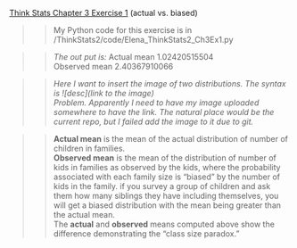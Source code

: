 [Think Stats Chapter 3 Exercise 1](http://greenteapress.com/thinkstats2/html/thinkstats2004.html#toc31) (actual vs. biased)

>> My Python code for this exercise is in /ThinkStats2/code/Elena_ThinkStats2_Ch3Ex1.py

>> *The out put is:*
>> Actual mean 1.02420515504  
>> Observed mean 2.40367910066

>> *Here I want to insert the image of two distributions.
>> The syntax is ![desc](link to the image)  
>> Problem. Apparently I need to have my image uploaded somewhere to have the link. The natural place would be the current repo, but I failed add the image to it due to git.*

>> **Actual mean** is the mean of the actual distribution of number of children in families.  
>> **Observed mean** is the mean of the distribution of number of kids in families as observed by the kids, where the probability associated with each family size is “biased” by the number of kids in the family. if you survey a group of children and ask them how many siblings they have including themselves, you will get a biased distribution with the mean being greater than the actual mean.  
>> The **actual** and **observed** means computed above show the difference demonstrating the “class size paradox.”
